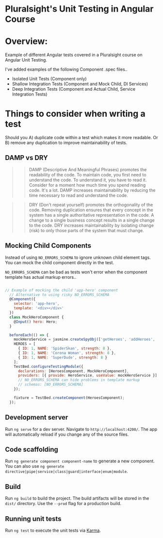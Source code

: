 # Pluralsight's Unit Testing in Angular Course

# Overview:

Example of different Angular tests covered in a Pluralsight course on Angular Unit Testing.

I've added examples of the following Component .spec files..

- Isolated Unit Tests (Component only)
- Shallow Integration Tests (Component and Mock Child, DI Services)
- Deep Integration Tests (Component and Actual Child, Service Integration Tests)

# Things to consider when writing a test

Should you A) duplicate code within a test which makes it more readable. Or B) remove any duplication to improve maintainability of tests.

## DAMP vs DRY

> > DAMP (Descriptive And Meaningful Phrases) promotes the readability of the code.
> > To maintain code, you first need to understand the code. To understand it, you have to read it. Consider for a moment how much time you spend reading code. It's a lot. DAMP increases maintainability by reducing the time necessary to read and understand the code.

> > DRY (Don't repeat yourself) promotes the orthogonality of the code.
> > Removing duplication ensures that every concept in the system has a single authoritative representation in the code. A change to a single business concept results in a single change to the code. DRY increases maintainability by isolating change (risk) to only those parts of the system that must change.

## Mocking Child Components

Instead of using `NO_ERRORS_SCHEMA` to ignore unknown child element tags.
You can mock the child component directly in the test.

`NO_ERRORS_SCHEMA` can be bad as tests won't error when the component
template has actual markup errors..

```JavaScript

// Example of mocking the child 'app-hero' component
  // Alternative to using risky NO_ERRORS_SCHEMA
  @Component({
    selector: 'app-hero',
    template: '<div></div>'
  })
  class MockHeroComponent {
    @Input() hero: Hero;
  }

  beforeEach(() => {
    mockHeroService = jasmine.createSpyObj(['getHeroes', 'addHeroes', 'deleteHeroes']);
    HEROES = [
      { ID: 1, NAME: 'SpiderSkan', strength: 8 },
      { ID: 1, NAME: 'Corona Woman', strength: 8 },
      { ID: 1, NAME: 'SuperDude', strength: 8 }
    ];
    TestBed.configureTestingModule({
      declarations: [HeroesComponent, MockHeroComponent],
      providers: [{ provide: HeroService, useValue: mockHeroService }]
      // NO_ERRORS_SCHEMA can hide problems in template markup
      // schemas: [NO_ERRORS_SCHEMA]
    });

    fixture = TestBed.createComponent(HeroesComponent);
  });

```

## Development server

Run `ng serve` for a dev server. Navigate to `http://localhost:4200/`. The app will automatically reload if you change any of the source files.

## Code scaffolding

Run `ng generate component component-name` to generate a new component. You can also use `ng generate directive|pipe|service|class|guard|interface|enum|module`.

## Build

Run `ng build` to build the project. The build artifacts will be stored in the `dist/` directory. Use the `--prod` flag for a production build.

## Running unit tests

Run `ng test` to execute the unit tests via [Karma](https://karma-runner.github.io).
